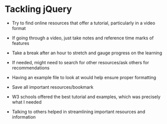 # Tackling jQuery

* Try to find online resources that offer a tutorial, particularly in a video format
* If going through a video, just take notes and reference time marks of features
* Take a break after an hour to stretch and gauge progress on the learning
* If needed, might need to search for other resources/ask others for recommendations
* Having an example file to look at would help ensure proper formatting
* Save all important resources/bookmark

* W3 schools offered the best tutorial and examples, which was precisely what I needed
* Talking to others helped in streamlining important resources and information